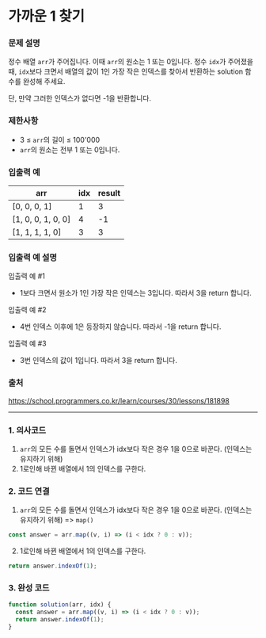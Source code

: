# 가까운 1 찾기

### 문제 설명

정수 배열 `arr`가 주어집니다. 이때 `arr`의 원소는 1 또는 0입니다. 정수 `idx`가 주어졌을 때, `idx`보다 크면서 배열의 값이 1인 가장 작은 인덱스를 찾아서 반환하는 solution 함수를 완성해 주세요.

단, 만약 그러한 인덱스가 없다면 -1을 반환합니다.

### 제한사항

- 3 ≤ `arr`의 길이 ≤ 100'000
- `arr`의 원소는 전부 1 또는 0입니다.

### 입출력 예

| arr                | idx | result |
| ------------------ | --- | ------ |
| [0, 0, 0, 1]       | 1   | 3      |
| [1, 0, 0, 1, 0, 0] | 4   | -1     |
| [1, 1, 1, 1, 0]    | 3   | 3      |

### 입출력 예 설명

입출력 예 #1

- 1보다 크면서 원소가 1인 가장 작은 인덱스는 3입니다. 따라서 3을 return 합니다.

입출력 예 #2

- 4번 인덱스 이후에 1은 등장하지 않습니다. 따라서 -1을 return 합니다.

입출력 예 #3

- 3번 인덱스의 값이 1입니다. 따라서 3을 return 합니다.

### 출처

https://school.programmers.co.kr/learn/courses/30/lessons/181898

---

### 1. 의사코드

1. `arr`의 모든 수를 돌면서 인덱스가 idx보다 작은 경우 1을 0으로 바꾼다. (인덱스는 유지하기 위해)
2. 1로인해 바뀐 배열에서 1의 인덱스를 구한다.

### 2. 코드 연결

1. `arr`의 모든 수를 돌면서 인덱스가 idx보다 작은 경우 1을 0으로 바꾼다. (인덱스는 유지하기 위해) => `map()`

```javascript
const answer = arr.map((v, i) => (i < idx ? 0 : v));
```

2. 1로인해 바뀐 배열에서 1의 인덱스를 구한다.

```javascript
return answer.indexOf(1);
```

### 3. 완성 코드

```javascript
function solution(arr, idx) {
  const answer = arr.map((v, i) => (i < idx ? 0 : v));
  return answer.indexOf(1);
}
```
